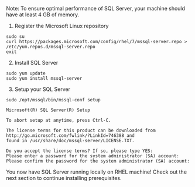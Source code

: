 Note: To ensure optimal performance of SQL Server, your machine should have at least 4 GB of memory.

1. Register the Microsoft Linux repository

```terminal
sudo su
curl https://packages.microsoft.com/config/rhel/7/mssql-server.repo > /etc/yum.repos.d/mssql-server.repo
exit
```

2. Install SQL Server

```terminal
sudo yum update
sudo yum install mssql-server
```

3. Setup your SQL Server

```terminal
sudo /opt/mssql/bin/mssql-conf setup
```

```results
Microsoft(R) SQL Server(R) Setup

To abort setup at anytime, press Ctrl-C.

The license terms for this product can be downloaded from http://go.microsoft.com/fwlink/?LinkId=746388 and
found in /usr/share/doc/mssql-server/LICENSE.TXT.

Do you accept the license terms? If so, please type YES:
Please enter a password for the system administrator (SA) account:
Please confirm the password for the system administrator (SA) account:
```

You now have SQL Server running locally on RHEL machine! Check out the next section to continue installing prerequisites.
